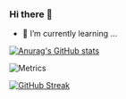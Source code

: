 ### Hi there 👋
- 🌱 I’m currently learning ...

[![Anurag's GitHub stats](https://github-readme-stats.vercel.app/api?username=liuwwang)](https://github.com/anuraghazra/github-readme-stats)


![Metrics](https://metrics.lecoq.io/liuwwang?template=classic&base=header%2C%20activity%2C%20community%2C%20repositories%2C%20metadata&base.indepth=false&base.hireable=false&base.skip=false&config.timezone=Asia%2FShanghai)

[![GitHub Streak](http://github-readme-streak-stats.herokuapp.com?user=liuwwang&theme=dark&hide_border=true)](https://git.io/streak-stats)
